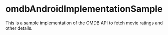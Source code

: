 # omdbAndroidImplementationSample
This is a sample implementation of the OMDB  API to fetch movie ratings and other details.
